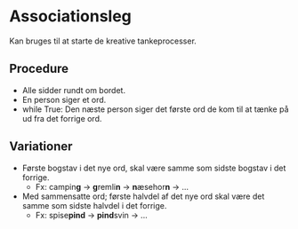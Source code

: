 # Associationsleg

Kan bruges til at starte de kreative tankeprocesser.

## Procedure

* Alle sidder rundt om bordet.
* En person siger et ord.
* while True: Den næste person siger det første ord de kom til at tænke på ud fra det forrige ord.

## Variationer

* Første bogstav i det nye ord, skal være samme som sidste bogstav i det forrige.
    - Fx: campin**g** -> **g**remli**n** -> **n**æsehor**n** -> ...
* Med sammensatte ord; første halvdel af det nye ord skal være det samme som sidste halvdel i det forrige.
    - Fx: spise**pind** -> **pind**svin -> ...
